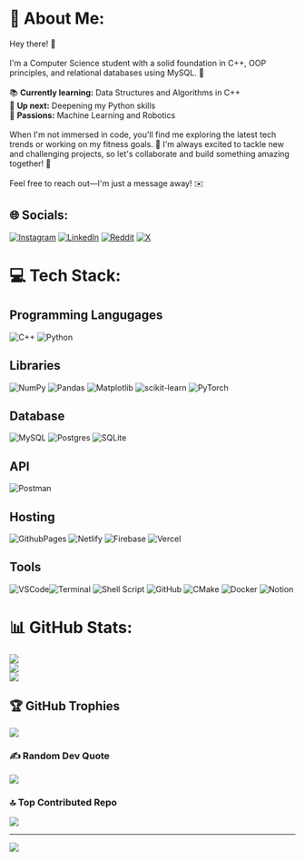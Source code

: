 # 💫 About Me:
Hey there! 👋<br><br>I'm a Computer Science student with a solid foundation in C++, OOP principles, and relational databases using MySQL. 🚀<br><br>📚 **Currently learning:** Data Structures and Algorithms in C++<br>🐍 **Up next:** Deepening my Python skills<br>🤖 **Passions:** Machine Learning and Robotics<br><br>When I'm not immersed in code, you'll find me exploring the latest tech trends or working on my fitness goals. 💪 I'm always excited to tackle new and challenging projects, so let's collaborate and build something amazing together! 🌟<br><br>Feel free to reach out—I'm just a message away! ✉️


## 🌐 Socials:
[![Instagram](https://img.shields.io/badge/Instagram-%23E4405F.svg?logo=Instagram&logoColor=white)](https://instagram.com/shahzad.raffay/) [![LinkedIn](https://img.shields.io/badge/LinkedIn-%230077B5.svg?logo=linkedin&logoColor=white)](https://linkedin.com/in/muhammad-raffay-ismat-067001216/) [![Reddit](https://img.shields.io/badge/Reddit-%23FF4500.svg?logo=Reddit&logoColor=white)](https://reddit.com/user/Raymat_123) [![X](https://img.shields.io/badge/X-black.svg?logo=X&logoColor=white)](https://x.com/@rffshahzad) 

# 💻 Tech Stack:
## Programming Langugages
![C++](https://img.shields.io/badge/c++-%2300599C.svg?style=for-the-badge&logo=c%2B%2B&logoColor=white) ![Python](https://img.shields.io/badge/python-3670A0?style=for-the-badge&logo=python&logoColor=ffdd54) 
## Libraries
![NumPy](https://img.shields.io/badge/numpy-%23013243.svg?style=for-the-badge&logo=numpy&logoColor=white) ![Pandas](https://img.shields.io/badge/pandas-%23150458.svg?style=for-the-badge&logo=pandas&logoColor=white) ![Matplotlib](https://img.shields.io/badge/Matplotlib-%23ffffff.svg?style=for-the-badge&logo=Matplotlib&logoColor=black) ![scikit-learn](https://img.shields.io/badge/scikit--learn-%23F7931E.svg?style=for-the-badge&logo=scikit-learn&logoColor=white) ![PyTorch](https://img.shields.io/badge/PyTorch-%23EE4C2C.svg?style=for-the-badge&logo=PyTorch&logoColor=white)
## Database
![MySQL](https://img.shields.io/badge/mysql-4479A1.svg?style=for-the-badge&logo=mysql&logoColor=white) ![Postgres](https://img.shields.io/badge/postgres-%23316192.svg?style=for-the-badge&logo=postgresql&logoColor=white) ![SQLite](https://img.shields.io/badge/sqlite-%2307405e.svg?style=for-the-badge&logo=sqlite&logoColor=white)
## API
![Postman](https://img.shields.io/badge/Postman-FF6C37?style=for-the-badge&logo=postman&logoColor=white)
## Hosting
 ![GithubPages](https://img.shields.io/badge/github%20pages-121013?style=for-the-badge&logo=github&logoColor=white) ![Netlify](https://img.shields.io/badge/netlify-%23000000.svg?style=for-the-badge&logo=netlify&logoColor=#00C7B7)  ![Firebase](https://img.shields.io/badge/firebase-%23039BE5.svg?style=for-the-badge&logo=firebase) ![Vercel](https://img.shields.io/badge/vercel-%23000000.svg?style=for-the-badge&logo=vercel&logoColor=white)
 ## Tools
 ![VSCode](https://img.shields.io/badge/VS%20Code-0078d7?style=for-the-badge&logo=visual-studio-code&logoColor=white)![Terminal](https://img.shields.io/badge/Windows%20Terminal-%234D4D4D.svg?style=for-the-badge&logo=windows-terminal&logoColor=white) ![Shell Script](https://img.shields.io/badge/shell_script-%23121011.svg?style=for-the-badge&logo=gnu-bash&logoColor=white)  ![GitHub](https://img.shields.io/badge/github-%23121011.svg?style=for-the-badge&logo=github&logoColor=white) ![CMake](https://img.shields.io/badge/CMake-%23008FBA.svg?style=for-the-badge&logo=cmake&logoColor=white) ![Docker](https://img.shields.io/badge/docker-%230db7ed.svg?style=for-the-badge&logo=docker&logoColor=white) ![Notion](https://img.shields.io/badge/Notion-%23000000.svg?style=for-the-badge&logo=notion&logoColor=white) 
# 📊 GitHub Stats:
![](https://github-readme-stats.vercel.app/api?username=RayMat123&theme=dark&hide_border=false&include_all_commits=true&count_private=true)<br/>
![](https://github-readme-streak-stats.herokuapp.com/?user=RayMat123&theme=dark&hide_border=false)<br/>
![](https://github-readme-stats.vercel.app/api/top-langs/?username=RayMat123&theme=dark&hide_border=false&include_all_commits=true&count_private=true&layout=compact)

## 🏆 GitHub Trophies
![](https://github-profile-trophy.vercel.app/?username=RayMat123&theme=radical&no-frame=true&no-bg=true&margin-w=4)

### ✍️ Random Dev Quote
![](https://quotes-github-readme.vercel.app/api?type=horizontal&theme=radical)

### 🔝 Top Contributed Repo
![](https://github-contributor-stats.vercel.app/api?username=RayMat123&limit=5&theme=dark&combine_all_yearly_contributions=true)

---
[![](https://visitcount.itsvg.in/api?id=RayMat123&icon=0&color=0)](https://visitcount.itsvg.in)

<!-- Proudly created with GPRM ( https://gprm.itsvg.in ) -->

